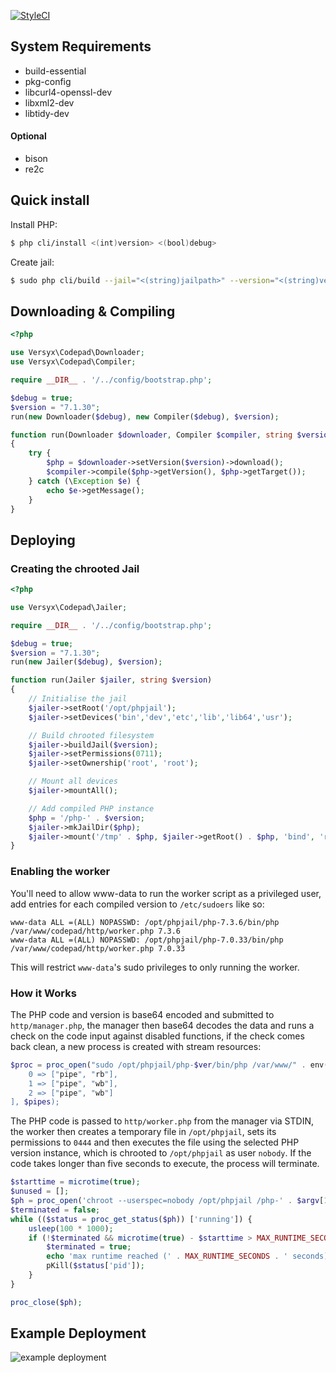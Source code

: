[![StyleCI](https://github.styleci.io/repos/179174116/shield?branch=master)](https://github.styleci.io/repos/179174116)

## System Requirements
- build-essential 
- pkg-config
- libcurl4-openssl-dev
- libxml2-dev
- libtidy-dev

#### Optional

- bison
- re2c

## Quick install

Install PHP:

```bash
$ php cli/install <(int)version> <(bool)debug>
```

Create jail:
```bash
$ sudo php cli/build --jail="<(string)jailpath>" --version="<(string)version>" --debug="<(bool)debug>"
```

## Downloading & Compiling

```php
<?php

use Versyx\Codepad\Downloader;
use Versyx\Codepad\Compiler;

require __DIR__ . '/../config/bootstrap.php';

$debug = true;
$version = "7.1.30";
run(new Downloader($debug), new Compiler($debug), $version);

function run(Downloader $downloader, Compiler $compiler, string $version)
{
    try {
        $php = $downloader->setVersion($version)->download();
        $compiler->compile($php->getVersion(), $php->getTarget());
    } catch (\Exception $e) {
        echo $e->getMessage();
    }
}
```

## Deploying

### Creating the chrooted Jail

```php
<?php

use Versyx\Codepad\Jailer;

require __DIR__ . '/../config/bootstrap.php';

$debug = true;
$version = "7.1.30";
run(new Jailer($debug), $version);

function run(Jailer $jailer, string $version)
{
    // Initialise the jail
    $jailer->setRoot('/opt/phpjail');
    $jailer->setDevices('bin','dev','etc','lib','lib64','usr');

    // Build chrooted filesystem
    $jailer->buildJail($version);
    $jailer->setPermissions(0711);
    $jailer->setOwnership('root', 'root');

    // Mount all devices
    $jailer->mountAll();

    // Add compiled PHP instance
    $php = '/php-' . $version;
    $jailer->mkJailDir($php);
    $jailer->mount('/tmp' . $php, $jailer->getRoot() . $php, 'bind', 'ro');
}
```

### Enabling the worker

You'll need to allow www-data to run the worker script as a privileged user, add entries for each compiled version to
 `/etc/sudoers` like so:

```
www-data ALL =(ALL) NOPASSWD: /opt/phpjail/php-7.3.6/bin/php /var/www/codepad/http/worker.php 7.3.6
www-data ALL =(ALL) NOPASSWD: /opt/phpjail/php-7.0.33/bin/php /var/www/codepad/http/worker.php 7.0.33
```

This will restrict `www-data`'s sudo privileges to only running the worker.

### How it Works

The PHP code and version is base64 encoded and submitted to `http/manager.php`, the manager then 
base64 decodes the data and runs a check on the code input against disabled functions, if the check
comes back clean, a new process is created with stream resources:

```php
$proc = proc_open("sudo /opt/phpjail/php-$ver/bin/php /var/www/" . env("APP_NAME) . "/http/worker.php $ver", [
    0 => ["pipe", "rb"],
    1 => ["pipe", "wb"],
    2 => ["pipe", "wb"]
], $pipes);
```

The PHP code is passed to `http/worker.php` from the manager via STDIN, the worker then creates a temporary file in
`/opt/phpjail`, sets its permissions to `0444` and then executes the file using the selected PHP version
instance, which is chrooted to `/opt/phpjail` as user `nobody`. If the code takes longer than five seconds to execute, 
the process will terminate.

```php
$starttime = microtime(true);
$unused = [];
$ph = proc_open('chroot --userspec=nobody /opt/phpjail /php-' . $argv[1] .'/bin/php ' . escapeshellarg(basename($file)), $unused, $unused);
$terminated = false;
while (($status = proc_get_status($ph)) ['running']) {
    usleep(100 * 1000);
    if (!$terminated && microtime(true) - $starttime > MAX_RUNTIME_SECONDS) {
        $terminated = true;
        echo 'max runtime reached (' . MAX_RUNTIME_SECONDS . ' seconds), terminating...';
        pKill($status['pid']);
    }
}

proc_close($ph);
```

## Example Deployment

![example deployment](https://rowles.ch/images/codepad.jpg)
